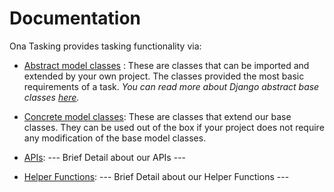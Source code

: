 # Documentation

Ona Tasking provides tasking functionality via:

* [Abstract model classes]() : These are classes that can be imported and extended by your own project. The classes provided the most basic requirements of a task. _You can read more about Django abstract base classes [here](https://docs.djangoproject.com/en/3.0/topics/db/models/#abstract-base-classes)._

* [Concrete model classes](): These are classes that extend our base classes. They can be used out of the box if your project does not require any modification of the base model classes.

* [APIs](): --- Brief Detail about our APIs ---

* [Helper Functions](): --- Brief Detail about our Helper Functions ---
